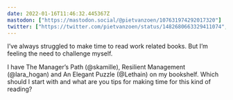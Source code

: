 ```yaml
---
date: 2022-01-16T11:46:32.445367Z
mastodon: ["https://mastodon.social/@pietvanzoen/107631974292017320"]
twitter: ["https://twitter.com/pietvanzoen/status/1482680663329411074", "https://twitter.com/pietvanzoen/status/1482680664105394185"]
---
```

I’ve always struggled to make time to read work related books. But I’m feeling the need to challenge myself. 

I have The Manager’s Path (@skamille), Resilient Management (@lara_hogan) and An Elegant Puzzle (@Lethain) on my bookshelf. Which should I start with and what are you tips for making time for this kind of reading?
 

